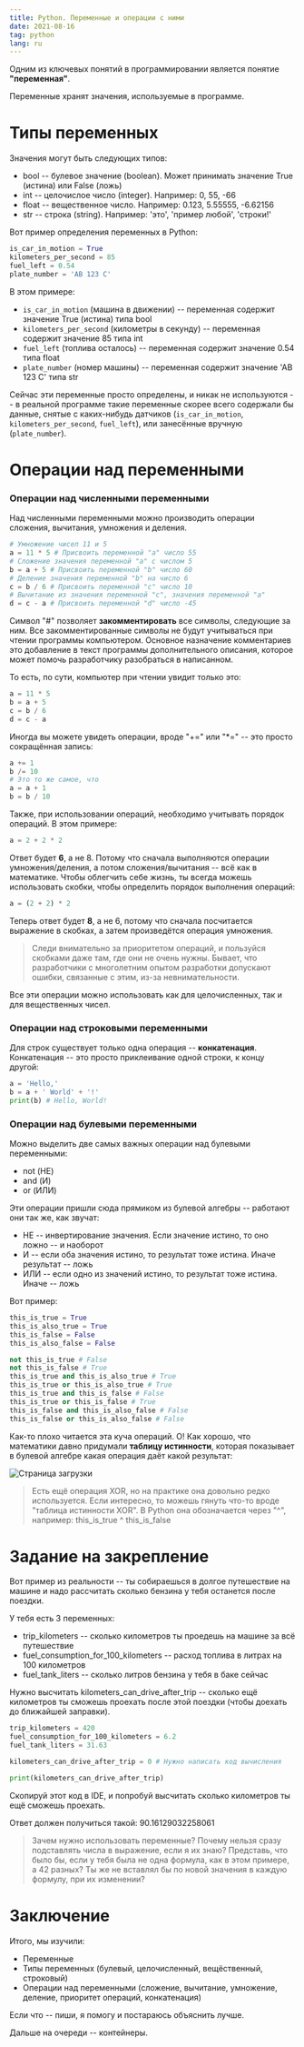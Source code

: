 ```yaml
---
title: Python. Переменные и операции с ними
date: 2021-08-16
tag: python
lang: ru
---
```


Одним из ключевых понятий в программировании является понятие **"переменная"**.

Переменные хранят значения, используемые в программе.

# Типы переменных

Значения могут быть следующих типов:

* bool -- булевое значение (boolean). Может принимать значение True (истина) или False (ложь)
* int -- целочислое число (integer). Например: 0, 55, -66
* float -- вещественное число. Например: 0.123, 5.55555, -6.62156
* str -- строка (string). Например: 'это', 'пример любой', 'строки!'

Вот пример определения переменных в Python:

```python
is_car_in_motion = True
kilometers_per_second = 85
fuel_left = 0.54
plate_number = 'АВ 123 С'
```

В этом примере:

* `is_car_in_motion` (машина в движении) -- переменная содержит значение True (истина) типа bool
* `kilometers_per_second` (километры в секунду) -- переменная содержит значение 85 типа int
* `fuel_left` (топлива осталось) -- переменная содержит значение 0.54 типа float
* `plate_number` (номер машины) -- переменная содержит значение 'АВ 123 С' типа str

Сейчас эти переменные просто определены, и никак не используются -- в реальной программе такие переменные скорее всего содержали бы данные, снятые с каких-нибудь датчиков (`is_car_in_motion`, `kilometers_per_second`, `fuel_left`), или занесённые вручную (`plate_number`).

# Операции над переменными

### Операции над численными переменными

Над численными переменными можно производить операции сложения, вычитания, умножения и деления.

```python
# Умножение чисел 11 и 5
a = 11 * 5 # Присвоить переменной "a" число 55
# Сложение значения переменной "a" с числом 5
b = a + 5 # Присвоить переменной "b" число 60
# Деление значения переменной "b" на число 6
c = b / 6 # Присвоить переменной "c" число 10
# Вычитание из значения переменной "c", значения переменной "a"
d = c - a # Присвоить переменной "d" число -45
```

Символ "#" позволяет **закомментировать** все символы, следующие за ним. Все закомментированные символы не будут учитываться при чтении программы компьютером. Основное назначение комментариев это добавление в текст программы дополнительного описания, которое может помочь разработчику разобраться в написанном.

То есть, по сути, компьютер при чтении увидит только это:

```python
a = 11 * 5
b = a + 5
c = b / 6
d = c - a
```

Иногда вы можете увидеть операции, вроде "+=" или "*=" -- это просто сокращённая запись:

```python
a += 1
b /= 10
# Это то же самое, что
a = a + 1
b = b / 10
```

Также, при использовании операций, необходимо учитывать порядок операций. В этом примере:

```python
a = 2 + 2 * 2
```

Ответ будет **6**, а не 8. Потому что сначала выполняются операции умножения/деления, а потом сложения/вычитания -- всё как в математике. Чтобы облегчить себе жизнь, ты всегда можешь использовать скобки, чтобы определить порядок выполнения операций:

```python
a = (2 + 2) * 2
```

Теперь ответ будет **8**, а не 6, потому что сначала посчитается выражение в скобках, а затем произведётся операция умножения.

> Следи внимательно за приоритетом операций, и пользуйся скобками даже там, где они не очень нужны. Бывает, что разработчики с многолетним опытом разработки допускают ошибки, связанные с этим, из-за невнимательности.

Все эти операции можно использовать как для целочисленных, так и для вещественных чисел.

### Операции над строковыми переменными

Для строк существует только одна операция -- **конкатенация**. Конкатенация -- это просто приклеивание одной строки, к концу другой:

```python
a = 'Hello,'
b = a + ' World' + '!'
print(b) # Hello, World!
```

### Операции над булевыми переменными

Можно выделить две самых важных операции над булевыми переменными:

* not (НЕ)
* and (И)
* or (ИЛИ)

Эти операции пришли сюда прямиком из булевой алгебры -- работают они так же, как звучат:

* НЕ -- инвертирование значения. Если значение истино, то оно ложно -- и наоборот
* И -- если оба значения истино, то результат тоже истина. Иначе результат -- ложь
* ИЛИ -- если одно из значений истино, то результат тоже истина. Иначе -- ложь

Вот пример:

```python
this_is_true = True
this_is_also_true = True
this_is_false = False
this_is_also_false = False

not this_is_true # False
not this_is_false # True
this_is_true and this_is_also_true # True
this_is_true or this_is_also_true # True
this_is_true and this_is_false # False
this_is_true or this_is_false # True
this_is_false and this_is_also_false # False
this_is_false or this_is_also_false # False
```

Как-то плохо читается эта куча операций. О! Как хорошо, что математики давно придумали **таблицу истинности**, которая показывает в булевой алгебре какая операция даёт какой результат:

![Страница загрузки](/assets/images/bool-or-and.png)

> Есть ещё операция XOR, но на практике она довольно редко используется.  Если интересно, то можешь гянуть что-то вроде "таблица истинности XOR". В Python она обозначается через "^", например: this_is_true ^ this_is_false

# Задание на закрепление

Вот пример из реальности -- ты собираешься в долгое путешествие на машине и надо рассчитать сколько бензина у тебя останется после поездки.

У тебя есть 3 переменных:

* trip_kilometers -- сколько километров ты проедешь на машине за всё путешествие
* fuel_consumption_for_100_kilometers -- расход топлива в литрах на 100 километров
* fuel_tank_liters -- сколько литров бензина у тебя в баке сейчас

Нужно высчитать kilometers_can_drive_after_trip -- сколько ещё километров ты сможешь проехать после этой поездки (чтобы доехать до ближайшей заправки).

```python
trip_kilometers = 420
fuel_consumption_for_100_kilometers = 6.2
fuel_tank_liters = 31.63

kilometers_can_drive_after_trip = 0 # Нужно написать код вычисления

print(kilometers_can_drive_after_trip)
```

Скопируй этот код в IDE, и попробуй высчитать сколько километров ты ещё сможешь проехать.

Ответ должен получиться такой: 90.16129032258061

> Зачем нужно использовать переменные? Почему нельзя сразу подставлять числа в выражение, если я их знаю?
> Представь, что было бы, если у тебя была не одна формула, как в этом примере, а 42 разных? Ты же не вставлял бы по новой значения в каждую формулу, при их изменении?

# Заключение

Итого, мы изучили:

* Переменные
* Типы переменных (булевый, целочисленный, вещёственный, строковый)
* Операции над переменными (сложение, вычитание, умножение, деление, приоритет операций, конкатенация)

Если что -- пиши, я помогу и постараюсь объяснить лучше.

Дальше на очереди -- контейнеры.
